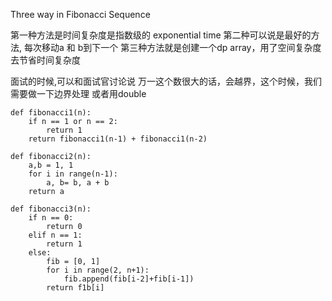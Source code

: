 Three way in Fibonacci Sequence

第一种方法是时间复杂度是指数级的 exponential time
第二种可以说是最好的方法, 每次移动a 和 b到下一个
第三种方法就是创建一个dp array，用了空间复杂度去节省时间复杂度

面试的时候,可以和面试官讨论说 万一这个数很大的话，会越界，这个时候，我们需要做一下边界处理
或者用double

```
def fibonacci1(n):
	if n == 1 or n == 2:
   		return 1
    return fibonacci1(n-1) + fibonacci1(n-2)

def fibonacci2(n):
	a,b = 1, 1
    for i in range(n-1):
		a, b= b, a + b
    return a

def fibonacci3(n):
	if n == 0:
    	return 0
    elif n == 1:
    	return 1
    else:
    	fib = [0, 1]
        for i in range(2, n+1):
        	fib.append(fib[i-2]+fib[i-1])
        return f1b[i]
        
```

